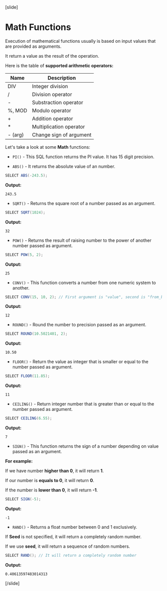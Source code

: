 [slide]

# Math Functions

Execution of mathematical functions usually is based on input values that are provided as arguments.

It return a value as the result of the operation.


Here is the table of **supported arithmetic operators:**

| Name | Description |
| --- | --- |
| DIV | Integer division |
| / | Division operator |
| - | Substraction operator |
| %, MOD | Modulo operator |
| + | Addition operator |
| * | Multiplication operator | 
| - (arg) | Change sign of argument |

Let's take a look at some **Math** functions:

- `PI()` - This SQL function returns the PI value. It has 15 digit precision.



- `ABS()` - It returns the absolute value of an number.

``` java
SELECT ABS(-243.5);
```

**Output:**
```
243.5
```

- `SQRT()` - Returns the square root of a number passed as an argument.

``` java
SELECT SQRT(1024);
```

**Output:**

```
32
```

- `POW()` - Returns the result of raising number to the power of another number passed as argument.

``` java
SELECT POW(5, 2);
```

**Output:**

```
25
```

- `CONV()` - This function converts a number from one numeric system to another. 


``` java
SELECT CONV(15, 10, 2); // First argument is "value", second is "from_base", third "to_base"
```

**Output:**

```
12
```

- `ROUND()` - Round the number to precision passed as an argument.

``` java
SELECT ROUND(10.5021401, 2); 
```

**Output:**

```
10.50
```

- `FLOOR()` - Return the value as integer that is smaller or equal to the number passed as argument.

``` java
SELECT FLOOR(11.85);
```

**Output:**

```
11
```

- `CEILING()` - Return integer number that is greater than or equal to the number passed as argument.

``` java
SELECT CEILING(6.55);
```

**Output:**

```
7
```

- `SIGN()` - This function returns the sign of a number depending on value passed as an argument.

**For example:**

If we have number **higher than 0**, it will return **1**.

If our number is **equals to 0**, it will return **0**.

If the number is **lower than 0**, it will return **-1**.

``` java
SELECT SIGN(-5);
```

**Output:**
```
-1
```

- `RAND()` - Returns a float number between 0 and 1 exclusively.

If **Seed** is not specified, it will return a completely random number. 

If we use **seed**, it will return a sequence of random numbers.

``` java
SELECT RAND(); // It will return a completely random number
```

**Output:**

```
0.40613597483014313
```

[/slide]

